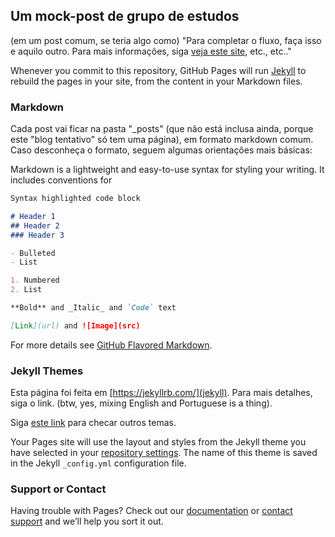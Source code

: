 ## Um mock-post de grupo de estudos

(em um post comum, se teria algo como) "Para completar o fluxo, faça isso e aquilo outro. Para mais informações, siga [veja este site](https://google.com/), etc., etc.."


Whenever you commit to this repository, GitHub Pages will run [Jekyll](https://jekyllrb.com/) to rebuild the pages in your site, from the content in your Markdown files.

### Markdown

Cada post vai ficar na pasta "_posts" (que não está inclusa ainda, porque este "blog tentativo" só tem uma página), em formato markdown comum. Caso desconheça o formato, seguem algumas orientações mais básicas:

Markdown is a lightweight and easy-to-use syntax for styling your writing. It includes conventions for

```markdown
Syntax highlighted code block

# Header 1
## Header 2
### Header 3

- Bulleted
- List

1. Numbered
2. List

**Bold** and _Italic_ and `Code` text

[Link](url) and ![Image](src)
```

For more details see [GitHub Flavored Markdown](https://guides.github.com/features/mastering-markdown/).

### Jekyll Themes

Esta página foi feita em [https://jekyllrb.com/](jekyll). Para mais detalhes, siga o link. (btw, yes, mixing English and Portuguese is a thing).

Siga [este link](http://jekyllthemes.org/) para checar outros temas.


Your Pages site will use the layout and styles from the Jekyll theme you have selected in your [repository settings](https://github.com/ericlesaquiles/senior-wms-tentative-blog/settings/pages). The name of this theme is saved in the Jekyll `_config.yml` configuration file.

### Support or Contact

Having trouble with Pages? Check out our [documentation](https://docs.github.com/categories/github-pages-basics/) or [contact support](https://support.github.com/contact) and we’ll help you sort it out.
